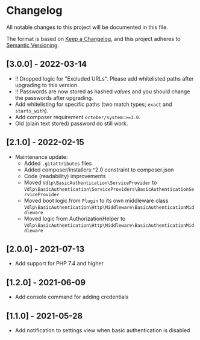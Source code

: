 # Changelog
All notable changes to this project will be documented in this file.

The format is based on [Keep a Changelog](https://keepachangelog.com/en/1.0.0/),
and this project adheres to [Semantic Versioning](https://semver.org/spec/v2.0.0.html).

## [3.0.0] - 2022-03-14

- !! Dropped logic for "Excluded URLs". Please add whitelisted paths after upgrading to this version.
- !! Passwords are now stored as hashed _values_ and you should change the passwords after upgrading.
- Add whitelisting for specific paths (two match types; `exact` and `starts_with`).
- Add composer requirement `october/system:>=1.0`.
- Old (plain text stored) password do still work.

## [2.1.0] - 2022-02-15

- Maintenance update:
  - Added `.gitattributes` files
  - Added composer/installers:^2.0 constraint to composer.json
  - Code (readability) improvements
  - Moved `Vdlp\BasicAuthentication\ServiceProvider` to `Vdlp\BasicAuthentication\ServiceProviders\BasicAuthenticationServiceProvider`
  - Moved boot logic from `Plugin` to its own middleware class `Vdlp\BasicAuthentication\Http\Middleware\BasicAuthenticationMiddleware`
  - Moved logic from AuthorizationHelper to `Vdlp\BasicAuthentication\Http\Middleware\BasicAuthenticationMiddleware`

## [2.0.0] - 2021-07-13

- Add support for PHP 7.4 and higher

## [1.2.0] - 2021-06-09

- Add console command for adding credentials

## [1.1.0] - 2021-05-28

- Add notification to settings view when basic authentication is disabled
